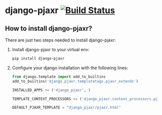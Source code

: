 # django-pjaxr [![Build Status](https://secure.travis-ci.org/iekadou/django-pjaxr.png)](http://travis-ci.org/iekadou/django-pjaxr)

## How to install django-pjaxr?

There are just two steps needed to install django-pjaxr:

1. Install django-pjaxr to your virtual env:

	```bash
	pip install django-pjaxr
	```

2. Configure your django installation with the following lines:

	```python
	from django.template import add_to_builtins
	add_to_builtins('django_pjaxr.templatetags.pjaxr_extends')
	
	INSTALLED_APPS += ('django_pjaxr', )
	
	TEMPLATE_CONTEXT_PROCESSORS += ('django_pjaxr.context_processors.pjaxr_information',)
	
	DEFAULT_PJAXR_TEMPLATE = "django_pjaxr/pjaxr.html"
	```
